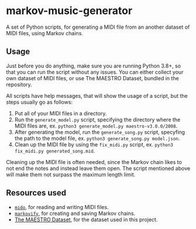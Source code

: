 # markov-music-generator
A set of Python scripts, for generating a MIDI file from an another dataset of MIDI files, using Markov chains.

## Usage
Just before you do anything, make sure you are running Python 3.8+, so that you can run the script without any issues.
You can either collect your own dataset of MIDI files, or use The MAESTRO Dataset, bundled in the repository.

All scripts have help messages, that will show the usage of a script, but the steps usually go as follows:
1. Put all of your MIDI files in a directory.
2. Run the `generate_model.py` script, specifying the directory where the MIDI files are, ex. `python3 generate_model.py maestro-v3.0.0/2008`.
3. After generating the model, run the `generate_song.py` script, specyfing the path to the model file, ex. `python3 generate_song.py model.json`.
4. Clean up the MIDI file by using the `fix_midi.py` script, ex. `python3 fix_midi.py generated_song.mid`.

Cleaning up the MIDI file is often needed, since the Markov chain likes to not end the notes and instead leave them open.
The script mentioned above will make them not surpass the maximum length limit.

## Resources used
- [`mido`](https://github.com/mido/mido), for reading and writing MIDI files.
- [`markovify`](https://github.com/jsvine/markovify), for creating and saving Markov chains.
- [The MAESTRO Dataset](https://magenta.tensorflow.org/datasets/maestro), for the dataset used in this project.
